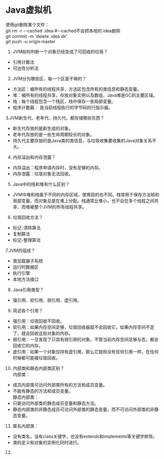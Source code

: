 # Java虚拟机  
使用git删除某个文件：  
git rm -r --cached .idea  #--cached不会把本地的.idea删除  
git commit -m 'delete .idea dir'  
git push -u origin master  
  
1. JVM如何判断一个对象已经变成了可回收的垃圾？  
* 引用计数法  
* 可达性分析法  
  
2. JVM分为哪些区，每一个区是干嘛的？  
* 方法区：被所有的线程共享，方法区包含所有的类信息和静态变量。  
* 堆：被所有的线程共享，存放对象实例以及数组，Java堆是GC的主要区域。  
* 栈：每个线程包含一个栈区，栈中保存一些局部变量。  
* 程序计数器： 是当前线程执行的字节码的行指示器。  
  
3.JVM新生代、老年代、持久代，都存储哪些东西？  
* 新生代存放的是新生成的对象。  
* 老年代存放的是一些生命周期较长的对象。  
* 持久代主要存放的是Java类的类信息，与垃圾收集要收集的Java对象关系不大。  
  
4. 内存溢出和内存泄露？  
* 内存溢出：程序申请内存时，没有足够的内存。  
* 内存泄露：垃圾对象无法回收。  
  
5. Java中的栈和堆有什么区别？  
* JVM中堆和栈属于不同的内存区域，使用目的也不同。栈常用于保存方法帧和局部变量，而对象总是在堆上分配。栈通常比堆小，也不会在多个线程之间共享，而堆被整个JVM的所有线程共享。  
  
6. 垃圾回收方法？    
* 标记-清除算法  
* 复制算法  
* 标记-整理算法  
  
7.JVM的组成？  
* 类加载器子系统  
* 运行时数据区  
* 执行引擎  
* 本地方法接口  
  
8. Java引用类型？  
* 强引用、软引用、弱引用、虚引用。  
  
9. 简述各个引用？  
* 强引用：垃圾回收不回收。
* 软引用：如果内存空间足够，垃圾回收器就不会回收它，如果内存空间不足了，就会回收这些对象的内存。  
* 弱引用：一旦发现了只具有弱引用的对象，不管当前内存空间足够与否，都会回收它的内存。  
* 虚引用：如果一个对象仅持有虚引用，那么它就和没有任何引用一样，在任何时候都可能被垃圾回收。  
  
10. 内部类和静态内部类区别？  
内部类：  
* 成员内部类可访问外部类所有的方法和成员变量。  
* 不能有静态的方法和成员变量。  
静态内部类：  
* 只能访问外部类的静态成员变量和静态方法。  
* 静态内部类的非静态成员可访问外部类的静态变量，而不可访问外部类的非静态变量。  
  
11. 匿名内部类：
* 没有类名，没有class关键字，也没有extends和implements等关键字修饰。  
* 类的定义和对象的实例化同时进行。  
  
12. 


